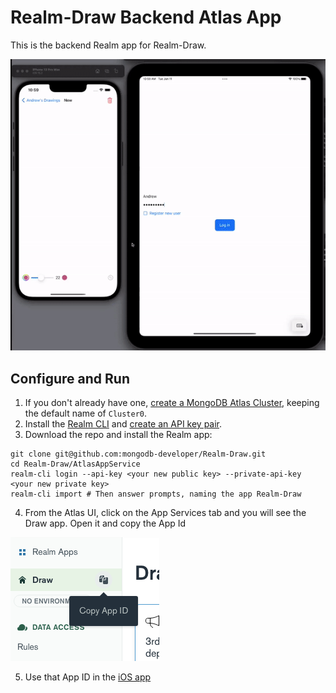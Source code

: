 # Realm-Draw Backend Atlas App
This is the backend Realm app for Realm-Draw.

![Realm-Draw demo](../assets/Realm-Draw.gif)

## Configure and Run

1. If you don't already have one, [create a MongoDB Atlas Cluster](https://cloud.mongodb.com/), keeping the default name of `Cluster0`.
1. Install the [Realm CLI](https://docs.mongodb.com/realm/deploy/realm-cli-reference) and [create an API key pair](https://docs.atlas.mongodb.com/configure-api-access#programmatic-api-keys).
1. Download the repo and install the Realm app:
```
git clone git@github.com:mongodb-developer/Realm-Draw.git
cd Realm-Draw/AtlasAppService
realm-cli login --api-key <your new public key> --private-api-key <your new private key>
realm-cli import # Then answer prompts, naming the app Realm-Draw
```
4. From the Atlas UI, click on the App Services tab and you will see the Draw app. Open it and copy the App Id

![Realm application Id](../assets/realm-app-id.png)

5. Use that App ID in the [iOS app](../iOS)
